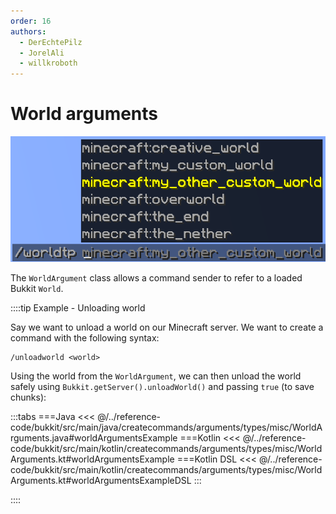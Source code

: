 ```yaml
---
order: 16
authors:
  - DerEchtePilz
  - JorelAli
  - willkroboth
---
```


# World arguments

![A picture of world arguments in action](/images/arguments/worldargument.png)

The `WorldArgument` class allows a command sender to refer to a loaded Bukkit `World`.

::::tip Example - Unloading world

Say we want to unload a world on our Minecraft server. We want to create a command with the following syntax:

```mccmd
/unloadworld <world>
```

Using the world from the `WorldArgument`, we can then unload the world safely using `Bukkit.getServer().unloadWorld()` and passing `true` (to save chunks):

:::tabs
===Java
<<< @/../reference-code/bukkit/src/main/java/createcommands/arguments/types/misc/WorldArguments.java#worldArgumentsExample
===Kotlin
<<< @/../reference-code/bukkit/src/main/kotlin/createcommands/arguments/types/misc/WorldArguments.kt#worldArgumentsExample
===Kotlin DSL
<<< @/../reference-code/bukkit/src/main/kotlin/createcommands/arguments/types/misc/WorldArguments.kt#worldArgumentsExampleDSL
:::

::::